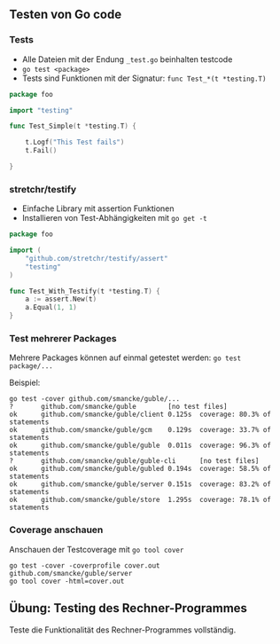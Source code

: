 
## Testen von Go code

### Tests
* Alle Dateien mit der Endung `_test.go` beinhalten testcode
* `go test <package>`
* Tests sind Funktionen mit der Signatur: `func Test_*(t *testing.T)`

```go
package foo

import "testing"

func Test_Simple(t *testing.T) {

	t.Logf("This Test fails")
	t.Fail()

}
```

### stretchr/testify
* Einfache Library mit assertion Funktionen
* Installieren von Test-Abhängigkeiten mit `go get -t`

```go
package foo

import (
	"github.com/stretchr/testify/assert"
	"testing"
)

func Test_With_Testify(t *testing.T) {
	a := assert.New(t)
	a.Equal(1, 1)
}
```

### Test mehrerer Packages
Mehrere Packages können auf einmal getestet werden: `go test package/...`

Beispiel:
```shell
go test -cover github.com/smancke/guble/...
?       github.com/smancke/guble        [no test files]
ok      github.com/smancke/guble/client 0.125s  coverage: 80.3% of statements
ok      github.com/smancke/guble/gcm    0.129s  coverage: 33.7% of statements
ok      github.com/smancke/guble/guble  0.011s  coverage: 96.3% of statements
?       github.com/smancke/guble/guble-cli      [no test files]
ok      github.com/smancke/guble/gubled 0.194s  coverage: 58.5% of statements
ok      github.com/smancke/guble/server 0.151s  coverage: 83.2% of statements
ok      github.com/smancke/guble/store  1.295s  coverage: 78.1% of statements
```

### Coverage anschauen
Anschauen der Testcoverage mit `go tool cover`

```shell
go test -cover -coverprofile cover.out  github.com/smancke/guble/server
go tool cover -html=cover.out
```

## Übung: Testing des Rechner-Programmes

Teste die Funktionalität des Rechner-Programmes vollständig.
